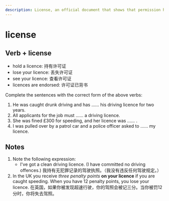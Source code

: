 ```yaml
---
description: License, an official document that shows that permission has been given to do, own or use sth; a driver's license, =licence. (许可证；执照；驾照)
---
```


# license

## Verb + license

- hold a licence: 持有许可证
- lose your licence: 丢失许可证
- see your licence: 查看许可证
- licences are endorsed: 许可证已背书

Complete the sentences with the correct form of the above verbs:

1. He was caught drunk driving and has ...... his driving licence for two years.
2. All applicants for the job must ...... a driving licence.
3. She was fined £300 for speeding, and her licence was ...... .
4. I was pulled over by a patrol car and a police officer asked to ...... my licence.

## Notes

1. Note the following expression:
    - I've got a clean driving licence. (I have committed no driving offences.) 我持有无犯罪记录的驾驶执照。（我没有违反任何驾驶规定。）
2. In the UK you receive *three penalty points* **on your licence** if you are caught speeding. When you have 12 penalty points, you lose your licence. 在英国，如果你被发现超速行驶，你的驾照会被记三分。当你被罚12分时，你将失去驾照。
